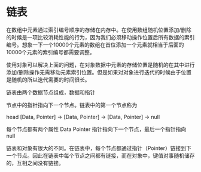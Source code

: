 # 链表
在数组中元素通过索引编号顺序的存储在内存中。在使用数组随机位置添加/删除的时候是一项比较消耗性能的行为，因为我们必须移动操作位置后所有数据的索引编号。想象一下一个10000个元素的数组在首位添加一个元素就相当于后面的10000个元素的索引编号都需要调整。

使用对象可以解决上面的问题，在对象数据中元素的存储位置是随机的在其中进行添加/删除操作无需移动元素索引位置。但是如果对对象进行迭代的时候由于位置是随机的所以迭代需要的时间很长。

链表由两个数据节点组成，数据和指针

节点中的指针指向下一个节点。链表中的第一个节点称为 

head [Data, Pointer] -> [Data, Pointer] -> [Data, Pointer] -> null

每个节点都有两个属性 Data Pointer 指针指向下一个节点，最后一个指针指向 null

链表和对象有很大的不同。在链表中，每个节点都通过指针（Pointer）链接到下一个节点。因此在链表中每个节点之间都有链接，而在对象中，键值对事随机储存的，互相之间没有链接。

```
```